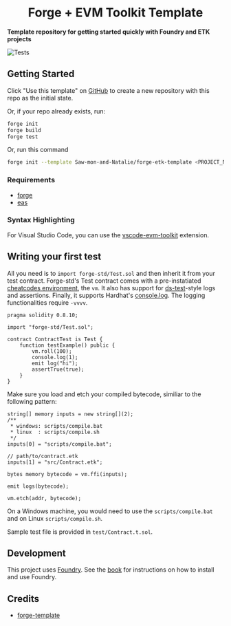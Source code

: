 # <h1 align="center"> Forge + EVM Toolkit Template </h1>

**Template repository for getting started quickly with Foundry and ETK projects**

![Tests](https://github.com/Saw-mon-and-Natalie/forge-etk-template/actions/workflows/test.yml/badge.svg)

## Getting Started

Click "Use this template" on [GitHub](https://github.com/Saw-mon-and-Natalie/forge-etk-template) to create a new repository with this repo as the initial state.

Or, if your repo already exists, run:
```sh
forge init
forge build
forge test
```

Or, run this command
```sh
forge init --template Saw-mon-and-Natalie/forge-etk-template <PROJECT_NAME>
```

### Requirements

- [forge](https://github.com/foundry-rs/foundry)
- [eas](https://github.com/quilt/etk)

### Syntax Highlighting

For Visual Studio Code, you can use the [vscode-evm-toolkit](https://marketplace.visualstudio.com/items?itemName=Saw-mon-and-Natalie.vscode-evm-toolkit) extension.

## Writing your first test

All you need is to `import forge-std/Test.sol` and then inherit it from your test contract. Forge-std's Test contract comes with a pre-instatiated [cheatcodes environment](https://book.getfoundry.sh/cheatcodes/), the `vm`. It also has support for [ds-test](https://book.getfoundry.sh/reference/ds-test.html)-style logs and assertions. Finally, it supports Hardhat's [console.log](https://github.com/brockelmore/forge-std/blob/master/src/console.sol). The logging functionalities require `-vvvv`.

```solidity
pragma solidity 0.8.10;

import "forge-std/Test.sol";

contract ContractTest is Test {
    function testExample() public {
        vm.roll(100);
        console.log(1);
        emit log("hi");
        assertTrue(true);
    }
}
```

Make sure you load and etch your compiled bytecode, similiar to the following pattern:

```solidity
string[] memory inputs = new string[](2);
/**
 * windows: scripts/compile.bat
 * linux  : scripts/compile.sh
 */
inputs[0] = "scripts/compile.bat";

// path/to/contract.etk
inputs[1] = "src/Contract.etk";

bytes memory bytecode = vm.ffi(inputs);

emit logs(bytecode);

vm.etch(addr, bytecode);
```

On a Windows machine, you would need to use the `scripts/compile.bat` and on Linux `scripts/compile.sh`.

Sample test file is provided in `test/Contract.t.sol`.

## Development

This project uses [Foundry](https://getfoundry.sh). See the [book](https://book.getfoundry.sh/getting-started/installation.html) for instructions on how to install and use Foundry.

## Credits

- [forge-template](https://github.com/foundry-rs/forge-template)